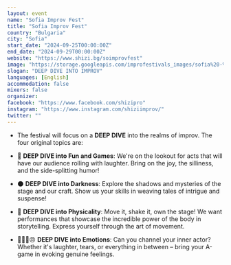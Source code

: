 ```yaml
---
layout: event
name: "Sofia Improv Fest"
title: "Sofia Improv Fest"
country: "Bulgaria"
city: "Sofia"
start_date: "2024-09-25T00:00:00Z"
end_date: "2024-09-29T00:00:00Z"
website: "https://www.shizi.bg/soimprovfest"
image: "https://storage.googleapis.com/improfestivals_images/sofia%20-%20Jon%20Conan.png"
slogan: "DEEP DIVE INTO IMPROV"
languages: [English]
accommodation: false
mixers: false
organizer: 
facebook: "https://www.facebook.com/shizipro"
instagram: "https://www.instagram.com/shiziimprov/"
twitter: ""
---
```


- The festival will focus on a **DEEP DIVE** into the realms of improv. The four original topics are:

- 🦩 **DEEP DIVE into Fun and Games**: We're on the lookout for acts that will have our audience rolling with laughter. Bring on the joy, the silliness, and the side-splitting humor!

- 🌑 **DEEP DIVE into Darkness**: Explore the shadows and mysteries of the stage and our craft.  Show us your skills in weaving tales of intrigue and suspense!

- 🤸 **DEEP DIVE into Physicality**: Move it, shake it, own the stage! We want performances that showcase the incredible power of the body in storytelling. Express yourself through the art of movement.

-  🙂😥﻿🥰﻿﻿😠﻿ **DEEP DIVE into Emotions**: Can you channel your inner actor?  Whether it's laughter, tears, or everything in between – bring your A-game in evoking genuine feelings.


